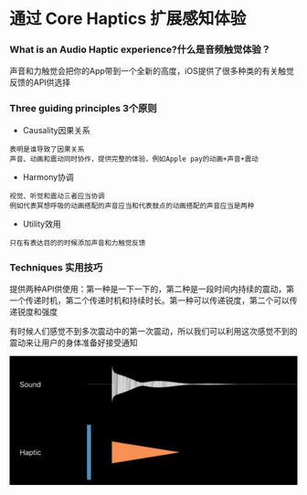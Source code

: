 # 通过 Core Haptics 扩展感知体验

### What is an Audio Haptic experience?什么是音频触觉体验？

声音和力触觉会把你的App带到一个全新的高度，iOS提供了很多种类的有关触觉反馈的API供选择

### Three guiding principles 3个原则

- Causality因果关系

````
表明是谁导致了因果关系
声音、动画和震动同时协作，提供完整的体验，例如Apple pay的动画+声音+震动
````

- Harmony协调

```
视觉、听觉和震动三者应当协调
例如代表冥想呼吸的动画搭配的声音应当和代表鼓点的动画搭配的声音应当是两种
```

- Utility效用

```
只在有表达目的的时候添加声音和力触觉反馈
```

### Techniques 实用技巧

提供两种API供使用：第一种是一下一下的，第二种是一段时间内持续的震动，第一个传递时机，第二个传递时机和持续时长。第一种可以传递锐度，第二个可以传递锐度和强度

有时候人们感觉不到多次震动中的第一次震动，所以我们可以利用这次感觉不到的震动来让用户的身体准备好接受通知

<img src="./README.assets/image-20240712095806220.png" alt="image-20240712095806220" style="zoom:50%;" />

